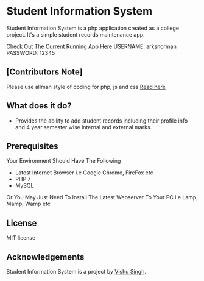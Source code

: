 Student Information System
==========================

Student Information System is a php application created as a college project. It's a simple student records maintenance app.

[Check Out The Current Running App Here](https://arksnorman-sis.herokuapp.com/)
USERNAME: arksnorman
PASSWORD: 12345

[Contributors Note]
-------------------
Please use allman style of coding for php, js and css [Read here](https://en.wikipedia.org/wiki/Indent_style#Allman_style)

What does it do?
-----------

* Provides the ability to add student records including their profile info and 4 year semester wise internal and external marks.

Prerequisites
-----------

Your Environment Should Have The Following

* Latest Internet Browser i.e Google Chrome, FireFox etc
* PHP 7
* MySQL

Or You May Just Need To Install The Latest Webserver To Your PC i.e Lamp, Mamp, Wamp etc

License
-----------

MIT license

Acknowledgements
------------

Student Information System is a project by [Vishu Singh](http://github.com/vishu17).
